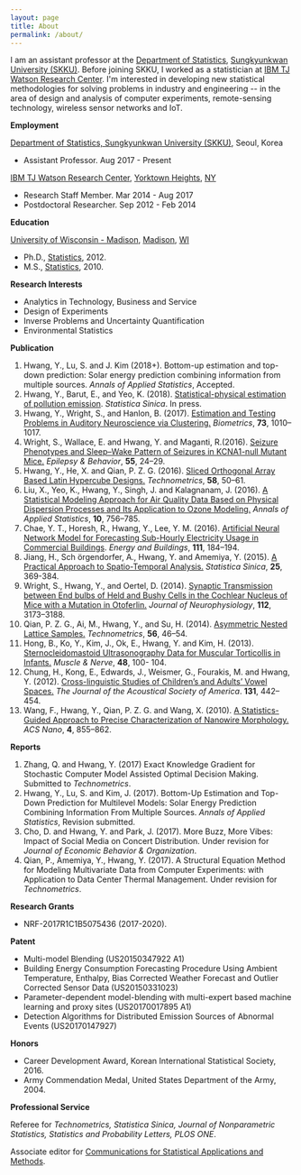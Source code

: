 ```yaml
---
layout: page
title: About
permalink: /about/
---
```

I am an assistant professor at the [Department of Statistics](http://shb.skku.edu/stat/), [Sungkyunkwan University (SKKU)](http://www.skku.edu/eng_home/index.jsp). Before joining SKKU, I worked as a statistician at [IBM TJ Watson Research Center](http://www.research.ibm.com/labs/watson/index.shtml). I'm interested in developing new statistical methodologies for solving problems in industry and engineering -- in the area of design and analysis of computer experiments, remote-sensing technology, wireless sensor networks and IoT. 



__Employment__

[Department of Statistics, Sungkyunkwan University (SKKU)](http://www.skku.edu/eng_home/index.jsp), Seoul, Korea
* Assistant Professor. Aug 2017 - Present

[IBM TJ Watson Research Center](http://www.research.ibm.com/labs/watson/index.shtml), [Yorktown Heights](https://goo.gl/maps/XJVGy1Rk8U82), [NY](http://www.ny.gov)
* Research Staff Member.  Mar 2014 - Aug 2017 
* Postdoctoral Researcher. Sep 2012  - Feb 2014

__Education__

[University of Wisconsin - Madison](http://www.wisc.edu), [Madison](https://goo.gl/maps/cDpxj9jpsDq), [WI](http://www.wisconsin.gov/)  
* Ph.D., [Statistics](http://www.stat.wisc.edu), 2012.
* M.S.,  [Statistics](http://www.stat.wisc.edu), 2010.

__Research Interests__
* Analytics in Technology, Business and Service
* Design of Experiments
* Inverse Problems and Uncertainty Quantification
* Environmental Statistics

__Publication__
1. Hwang, Y., Lu, S. and J. Kim (2018+). Bottom-up estimation and top-down prediction: Solar energy prediction combining information from multiple sources. *Annals of Applied Statistics*, Accepted.
1. Hwang, Y., Barut, E., and Yeo, K. (2018). [Statistical-physical estimation of pollution emission](http://www3.stat.sinica.edu.tw/preprint/SS-2016-0162_Preprint.pdf). *Statistica Sinica*. In press.
1. Hwang, Y., Wright, S., and Hanlon, B. (2017). [Estimation and Testing Problems in Auditory Neuroscience via Clustering.](http://onlinelibrary.wiley.com/doi/10.1111/biom.12652/full) *Biometrics*,
**73**, 1010–1017. 
1. Wright, S., Wallace, E. and Hwang, Y. and Maganti, R.(2016). [Seizure Phenotypes and Sleep–Wake Pattern of Seizures in KCNA1-null Mutant Mice.](http://www.sciencedirect.com/science/article/pii/S1525505015006538) *Epilepsy & Behavior*, **55**, 24–29.
1. Hwang, Y., He, X. and Qian, P. Z. G. (2016). [Sliced Orthogonal Array Based Latin Hypercube Designs.](http://www.tandfonline.com/doi/abs/10.1080/00401706.2014.993092) *Technometrics*, **58**, 50–61.
1. Liu, X., Yeo, K., Hwang, Y., Singh, J. and Kalagnanam, J. (2016). [A Statistical Modeling Approach for Air Quality Data Based on Physical Dispersion Processes and Its Application to Ozone Modeling.](http://projecteuclid.org/euclid.aoas/1469199892) *Annals of Applied Statistics*, **10**, 756–785.
1. Chae, Y. T., Horesh, R., Hwang, Y., Lee, Y. M. (2016). [Artificial Neural Network Model for Forecasting Sub-Hourly Electricity Usage in Commercial Buildings](http://www.sciencedirect.com/science/article/pii/S0378778815304102). *Energy and Buildings*, **111**, 184–194.
1. Jiang, H., Sch ̈orgendorfer, A., Hwang, Y. and Amemiya, Y. (2015). [A Practical Approach to Spatio-Temporal Analysis.](http://www.jstor.org/stable/24311021) *Statistica Sinica*, **25**, 369-384.
1. Wright, S., Hwang, Y., and Oertel, D. (2014). [Synaptic Transmission between End bulbs of Held and Bushy Cells in the Cochlear Nucleus of Mice with a Mutation in Otoferlin.](http://jn.physiology.org/content/112/12/3173) *Journal of Neurophysiology*, **112**, 3173–3188.
1. Qian, P. Z. G., Ai, M., Hwang, Y., and Su, H. (2014). [Asymmetric Nested Lattice Samples.](http://www.tandfonline.com/doi/abs/10.1080/00401706.2013.800002) *Technometrics*, **56**, 46–54.
1. Hong, B., Ko, Y., Kim, J., Ok, E., Hwang, Y. and Kim, H. (2013). [Sternocleidomastoid Ultrasonography Data for Muscular Torticollis in Infants.](http://onlinelibrary.wiley.com/doi/10.1002/mus.23712/full) *Muscle & Nerve*, **48**, 100- 104.
1. Chung, H., Kong, E., Edwards, J., Weismer, G., Fourakis, M. and Hwang, Y. (2012). [Cross-linguistic Studies of Children’s and Adults’ Vowel Spaces.](http://asa.scitation.org/doi/abs/10.1121/1.3651823) *The Journal of the Acoustical Society of America*. **131**, 442–454.
1. Wang, F., Hwang, Y., Qian, P. Z. G. and Wang, X. (2010). [A Statistics-Guided Approach to Precise Characterization of Nanowire Morphology.](http://pubs.acs.org/doi/abs/10.1021/nn901530e) *ACS Nano*, **4**, 855–862.

__Reports__
1. Zhang, Q. and  Hwang, Y. (2017) Exact Knowledge Gradient for Stochastic Computer Model Assisted Optimal Decision Making. Submitted to *Technometrics*.
1. Hwang, Y., Lu, S. and Kim, J. (2017). Bottom-Up Estimation and Top-Down Prediction for Multilevel Models: Solar Energy Prediction Combining Information From Multiple Sources. 
*Annals of Applied Statistics*, Revision submitted.
1. Cho, D. and  Hwang, Y. and Park, J. (2017).  More Buzz, More Vibes: Impact of Social Media on Concert Distribution. Under revision for  *Journal of Economic Behavior & Organization*.
1. Qian, P., Amemiya, Y.,  Hwang, Y. (2017). A Structural Equation Method for Modeling Multivariate Data from Computer Experiments: with Application to Data Center Thermal Management. 
Under revision for *Technometrics*.

__Research Grants__
* NRF-2017R1C1B5075436 (2017-2020). 

__Patent__
* Multi-model Blending (US20150347922 A1)
* Building Energy Consumption Forecasting Procedure Using Ambient Temperature, Enthalpy, Bias Corrected Weather Forecast and Outlier  Corrected Sensor Data (US20150331023)
* Parameter-dependent model-blending with multi-expert based machine learning and proxy sites (US20170017895 A1)
* Detection Algorithms for Distributed Emission Sources of Abnormal Events (US20170147927)


__Honors__
* Career Development Award, Korean International Statistical Society, 2016.
* Army Commendation Medal, United States Department of the Army, 2004.

__Professional Service__

Referee for _Technometrics, Statistica Sinica, Journal of Nonparametric Statistics, Statistics and Probability Letters, PLOS ONE_.

Associate editor for [Communications for Statistical Applications and Methods](http://www.csam.or.kr/main.html). 


